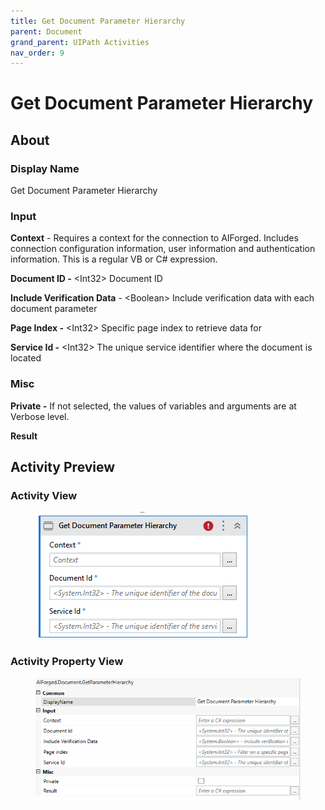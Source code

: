 ```yaml
---
title: Get Document Parameter Hierarchy
parent: Document
grand_parent: UIPath Activities
nav_order: 9
---
```


# Get Document Parameter Hierarchy

## About

### Display Name

Get Document Parameter Hierarchy

### Input

**Context** - Requires a context for the connection to AIForged. Includes connection configuration information, user information and authentication information. This is a regular VB or C# expression.

**Document ID -** \<Int32> Document ID

**Include Verification Data** - \<Boolean> Include verification data with each document parameter

**Page Index -** \<Int32> Specific page index to retrieve data for

**Service Id -** \<Int32> The unique service identifier where the document is located

### Misc

**Private -** If not selected, the values of variables and arguments are at Verbose level.

**Result**

## Activity Preview

### Activity View

<figure><img src="../../.gitbook/assets/image (105).png" alt=""><figcaption></figcaption></figure>

### Activity Property View

<figure><img src="../../.gitbook/assets/image (77).png" alt=""><figcaption></figcaption></figure>
